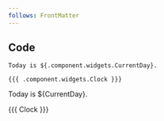 ```yaml
---
follows: FrontMatter
---
```


## Code

```text [code-md]
Today is ${.component.widgets.CurrentDay}.

{{{ .component.widgets.Clock }}}
```

Today is ${CurrentDay}.

{{{ Clock }}}
